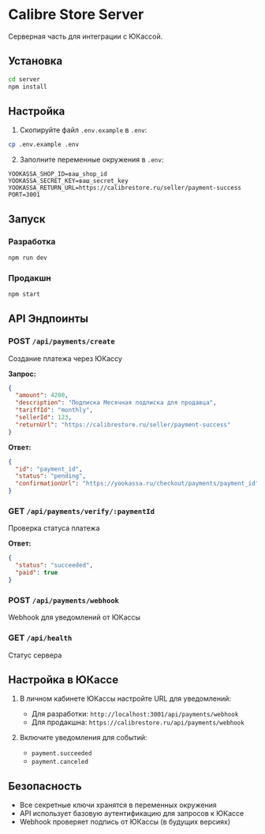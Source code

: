 # Calibre Store Server

Серверная часть для интеграции с ЮКассой.

## Установка

```bash
cd server
npm install
```

## Настройка

1. Скопируйте файл `.env.example` в `.env`:
```bash
cp .env.example .env
```

2. Заполните переменные окружения в `.env`:
```env
YOOKASSA_SHOP_ID=ваш_shop_id
YOOKASSA_SECRET_KEY=ваш_secret_key
YOOKASSA_RETURN_URL=https://calibrestore.ru/seller/payment-success
PORT=3001
```

## Запуск

### Разработка
```bash
npm run dev
```

### Продакшн
```bash
npm start
```

## API Эндпоинты

### POST `/api/payments/create`
Создание платежа через ЮКассу

**Запрос:**
```json
{
  "amount": 4200,
  "description": "Подписка Месячная подписка для продавца",
  "tariffId": "monthly",
  "sellerId": 123,
  "returnUrl": "https://calibrestore.ru/seller/payment-success"
}
```

**Ответ:**
```json
{
  "id": "payment_id",
  "status": "pending",
  "confirmationUrl": "https://yookassa.ru/checkout/payments/payment_id"
}
```

### GET `/api/payments/verify/:paymentId`
Проверка статуса платежа

**Ответ:**
```json
{
  "status": "succeeded",
  "paid": true
}
```

### POST `/api/payments/webhook`
Webhook для уведомлений от ЮКассы

### GET `/api/health`
Статус сервера

## Настройка в ЮКассе

1. В личном кабинете ЮКассы настройте URL для уведомлений:
   - Для разработки: `http://localhost:3001/api/payments/webhook`
   - Для продакшна: `https://calibrestore.ru/api/payments/webhook`

2. Включите уведомления для событий:
   - `payment.succeeded`
   - `payment.canceled`

## Безопасность

- Все секретные ключи хранятся в переменных окружения
- API использует базовую аутентификацию для запросов к ЮКассе
- Webhook проверяет подпись от ЮКассы (в будущих версиях)